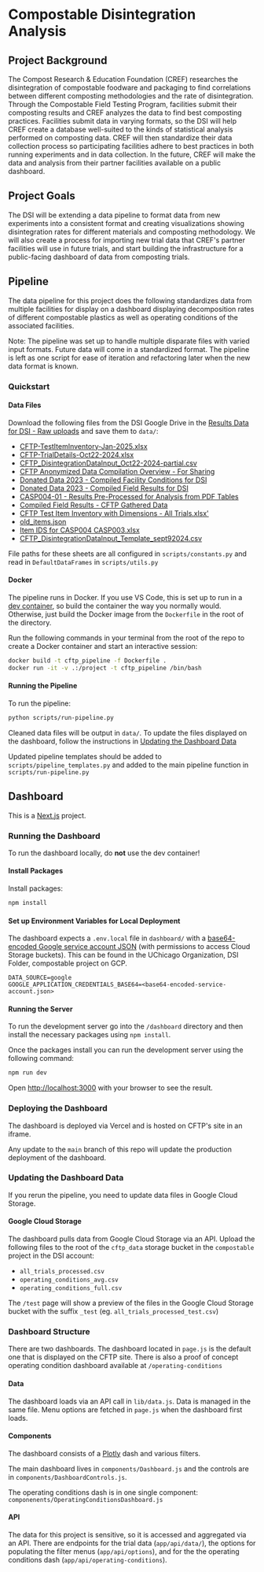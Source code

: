 # Compostable Disintegration Analysis

## Project Background

The Compost Research & Education Foundation (CREF) researches the disintegration of compostable foodware and packaging to find correlations between different composting methodologies and the rate of disintegration. Through the Compostable Field Testing Program, facilities submit their composting results and CREF analyzes the data to find best composting practices. Facilities submit data in varying formats, so the DSI will help CREF create a database well-suited to the kinds of statistical analysis performed on composting data. CREF will then standardize their data collection process so participating facilities adhere to best practices in both running experiments and in data collection. In the future, CREF will make the data and analysis from their partner facilities available on a public dashboard.

## Project Goals

The DSI will be extending a data pipeline to format data from new experiments into a consistent format and creating visualizations showing disintegration rates for different materials and composting methodology. We will also create a process for importing new trial data that CREF's partner facilities will use in future trials, and start building the infrastructure for a public-facing dashboard of data from composting trials.

## Pipeline
The data pipeline for this project does the following standardizes data from multiple facilities for display on a dashboard displaying decomposition rates of different compostable plastics as well as operating conditions of the associated facilities.

Note: The pipeline was set up to handle multiple disparate files with varied input formats. Future data will come in a standardized format. The pipeline is left as one script for ease of iteration and refactoring later when the new data format is known.

### Quickstart

#### Data Files
Download the following files from the DSI Google Drive in the [Results Data for DSI - Raw uploads](https://drive.google.com/drive/folders/1B8aRIF1lWDKfeqlDTkG2y1ERZFD-A8JK?usp=sharing) and save them to ```data/```:

- [CFTP-TestItemInventory-Jan-2025.xlsx](https://docs.google.com/spreadsheets/d/1GgRFcWWcPEBfH6N4v15wiB_g4pGz_b9y/edit?usp=drive_link&ouid=109596105273405722178&rtpof=true&sd=true)
- [CFTP-TrialDetails-Oct22-2024.xlsx](https://docs.google.com/spreadsheets/d/1-djc8F_4fdzZOj3tXZSc1vDL0slUK02Q/edit?usp=drive_link&ouid=109596105273405722178&rtpof=true&sd=true)
- [CFTP_DisintegrationDataInput_Oct22-2024-partial.csv](https://drive.google.com/file/d/1QGCmImE8TIyBzD8JpqGo9TCN68k3Efc6/view?usp=drive_link)
- [CFTP Anonymized Data Compilation Overview - For Sharing](https://docs.google.com/spreadsheets/d/1GsbN9AexDb0j-Hqzz8z3kO4zC5v60ptx/edit?usp=sharing&ouid=114633865943391212776&rtpof=true&sd=true)
- [Donated Data 2023 - Compiled Facility Conditions for DSI](https://docs.google.com/spreadsheets/d/1iEEb8vlHcB_72TLgYi3IzSzRKgPMh-sK/edit?usp=sharing&ouid=114633865943391212776&rtpof=true&sd=true)
- [Donated Data 2023 - Compiled Field Results for DSI](https://docs.google.com/spreadsheets/d/1XwYxdEhrpOxS6_nSf9yARWI-mLswrIBv/edit?usp=sharing&ouid=114633865943391212776&rtpof=true&sd=true)
- [CASP004-01 - Results Pre-Processed for Analysis from PDF Tables](https://docs.google.com/spreadsheets/d/1GfYaqgqx85qq5XM__0D1IfbMomGsLdmQ/edit?usp=sharing&ouid=114633865943391212776&rtpof=true&sd=true)
- [Compiled Field Results - CFTP Gathered Data](https://docs.google.com/spreadsheets/d/1EqRhb09hcXc9SW99vrj5aVUdYHicmUoU/edit?usp=sharing&ouid=114633865943391212776&rtpof=true&sd=true)
- [CFTP Test Item Inventory with Dimensions - All Trials.xlsx'](https://docs.google.com/spreadsheets/d/12deXRBI7_856FIuiu5ZgM_W19llAHD42/edit?usp=drive_link&ouid=102107591581911420296&rtpof=true&sd=true)
- [old_items.json](https://drive.google.com/file/d/11w1jwuF4Y3ZuBXppYWV11MKiDkXmsvOz/view?usp=sharing)
- [Item IDS for CASP004 CASP003.xlsx](https://docs.google.com/spreadsheets/d/1U8dds3eiUFNxQNzLYvYay1KxVqd9mpAR/edit?usp=sharing&ouid=114633865943391212776&rtpof=true&sd=true)
- [CFTP_DisintegrationDataInput_Template_sept92024.csv](https://drive.google.com/file/d/1nRsp9j3VaFacGXpjEEvK4vQx82_SfAGb/view?usp=sharing)

File paths for these sheets are all configured in ```scripts/constants.py``` and read in `DefaultDataFrames` in ```scripts/utils.py```

#### Docker
The pipeline runs in Docker. If you use VS Code, this is set up to run in a [dev container](https://code.visualstudio.com/docs/devcontainers/containers), so build the container the way you normally would. Otherwise, just build the Docker image from the ```Dockerfile``` in the root of the directory.

Run the following commands in your terminal from the root of the repo to create a Docker container and start an interactive session:
```sh
docker build -t cftp_pipeline -f Dockerfile .
docker run -it -v .:/project -t cftp_pipeline /bin/bash
```
#### Running the Pipeline
To run the pipeline:

```sh
python scripts/run-pipeline.py
```

Cleaned data files will be output in ```data/```. To update the files displayed on the dashboard, follow the instructions in [Updating the Dashboard Data](#updating-the-dashboard-data)

Updated pipeline templates should be added to `scripts/pipeline_templates.py` and added to the main pipeline function in `scripts/run-pipeline.py`

## Dashboard
This is a [Next.js](https://nextjs.org/) project.
### Running the Dashboard
To run the dashboard locally, do **not** use the dev container!

#### Install Packages
Install packages:
```bash
npm install
```

#### Set up Environment Variables for Local Deployment
The dashboard expects a ```.env.local``` file in ```dashboard/``` with a [base64-encoded Google service account JSON](https://www.serverlab.ca/tutorials/linux/administration-linux/how-to-base64-encode-and-decode-from-command-line/) (with permissions to access Cloud Storage buckets). This can be found in the UChicago Organization, DSI Folder, compostable project on GCP.

```
DATA_SOURCE=google
GOOGLE_APPLICATION_CREDENTIALS_BASE64=<base64-encoded-service-account.json>
```

#### Running the Server

To run the development server go into the `/dashboard` directory and then install the necessary packages using `npm install`.

Once the packages install you can run the development server using the following command:

```bash
npm run dev
```

Open [http://localhost:3000](http://localhost:3000) with your browser to see the result.

### Deploying the Dashboard
The dashboard is deployed via Vercel and is hosted on CFTP's site in an iframe.

Any update to the ```main``` branch of this repo will update the production deployment of the dashboard.

### Updating the Dashboard Data
If you rerun the pipeline, you need to update data files in Google Cloud Storage.

#### Google Cloud Storage
The dashboard pulls data from Google Cloud Storage via an API. Upload the following files to the root of the ```cftp_data``` storage bucket in the ```compostable``` project in the DSI account:
- ```all_trials_processed.csv```
- ```operating_conditions_avg.csv```
- ```operating_conditions_full.csv```

The `/test` page will show a preview of the files in the Google Cloud Storage bucket with the suffix `_test` (eg. `all_trials_processed_test.csv`)

### Dashboard Structure

There are two dashboards. The dashboard located in ```page.js``` is the default one that is displayed on the CFTP site. There is also a proof of concept operating condition dashboard available at ```/operating-conditions```

#### Data
The dashboard loads via an API call in ```lib/data.js```. Data is managed in the same file. Menu options are fetched in ```page.js``` when the dashboard first loads.

#### Components
The dashboard consists of a [Plotly](https://plotly.com/javascript/) dash and various filters.

The main dashboard lives in ```components/Dashboard.js``` and the controls are in ```components/DashboardControls.js```.

The operating conditions dash is in one single component: ```componenents/OperatingConditionsDashboard.js```

#### API
The data for this project is sensitive, so it is accessed and aggregated via an API. There are endpoints for the trial data (```app/api/data/```), the options for populating the filter menus (```app/api/options```), and for the the operating conditions dash (```app/api/operating-conditions```).
